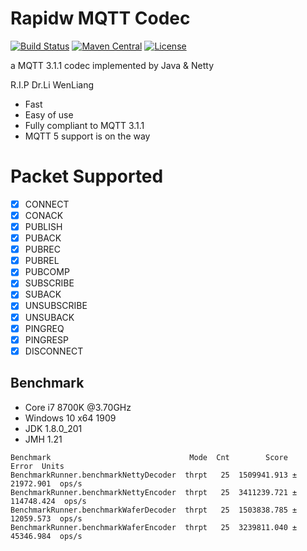 # Rapidw MQTT Codec

[![Build Status](https://travis-ci.org/rapidw/mqtt-codec.svg?branch=master)](https://travis-ci.org/rapidw/mqtt-codec)
[![Maven Central](http://img.shields.io/maven-central/v/io.rapidw.mqtt/rapidw-mqtt-codec)](https://search.maven.org/artifact/io.rapidw.mqtt/rapidw-mqtt-codec)
[![License](https://img.shields.io/github/license/rapidw/mqtt-codec)](https://github.com/rapidw/mqtt-codec/blob/master/LICENSE)

a MQTT 3.1.1 codec implemented by Java & Netty

R.I.P Dr.Li WenLiang

- Fast
- Easy of use
- Fully compliant to MQTT 3.1.1
- MQTT 5 support is on the way

# Packet Supported
- [x] CONNECT
- [x] CONACK
- [x] PUBLISH
- [x] PUBACK
- [x] PUBREC
- [x] PUBREL
- [x] PUBCOMP
- [x] SUBSCRIBE
- [x] SUBACK
- [x] UNSUBSCRIBE
- [x] UNSUBACK
- [x] PINGREQ
- [x] PINGRESP
- [x] DISCONNECT

## Benchmark

- Core i7 8700K @3.70GHz
- Windows 10 x64 1909
- JDK 1.8.0_201
- JMH 1.21

```
Benchmark                               Mode  Cnt        Score        Error  Units
BenchmarkRunner.benchmarkNettyDecoder  thrpt   25  1509941.913 ±  21972.901  ops/s
BenchmarkRunner.benchmarkNettyEncoder  thrpt   25  3411239.721 ± 114748.424  ops/s
BenchmarkRunner.benchmarkWaferDecoder  thrpt   25  1503838.785 ±  12059.573  ops/s
BenchmarkRunner.benchmarkWaferEncoder  thrpt   25  3239811.040 ±  45346.984  ops/s
```
